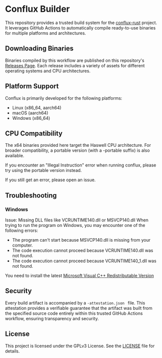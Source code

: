 # Conflux Builder

This repository provides a trusted build system for the [conflux-rust](https://github.com/Conflux-Chain/conflux-rust) project.  It leverages GitHub Actions to automatically compile ready-to-use binaries for multiple platforms and architectures.

## Downloading Binaries

Binaries compiled by this workflow are published on this repository's [Releases Page](https://github.com/iosh/conflux-builder/releases). Each release includes a variety of assets for different operating systems and CPU architectures.

## Platform Support

Conflux is primarily developed for the following platforms:

- Linux (x86_64, aarch64)
- macOS (aarch64)
- Windows (x86_64)

## CPU Compatibility

The x64 binaries provided here target the Haswell CPU architecture. For broader compatibility, a portable version (with a -portable suffix) is also available.

If you encounter an "Illegal Instruction" error when running conflux, please try using the portable version instead.

If you still get an error, please open an issue.



## Troubleshooting

### Windows

Issue: Missing DLL files like VCRUNTIME140.dll or MSVCP140.dll
When trying to run the program on Windows, you may encounter one of the following errors:

- The program can't start because MSVCP140.dll is missing from your computer.
- The code execution cannot proceed because VCRUNTIME140.dll was not found.
- The code execution cannot proceed because VCRUNTIME140_1.dll was not found.

You need to install the latest [Microsoft Visual C++ Redistributable Version](https://learn.microsoft.com/en-us/cpp/windows/latest-supported-vc-redist?view=msvc-170#latest-microsoft-visual-c-redistributable-version)

## Security

Every build artifact is accompanied by a `-attestation.json
` file. This attestation provides a verifiable guarantee that the artifact was built from the specified source code entirely within this trusted GitHub Actions workflow, ensuring transparency and security.

## License

This project is licensed under the GPLv3 License. See the [LICENSE](LICENSE) file for details.
